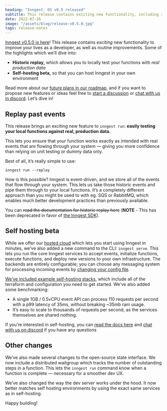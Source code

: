```yaml
---
heading: "Inngest: OS v0.5 released"
subtitle: This release contains exciting new functionality, including replay and our self-hosting services
date: 2022-07-26
image: "/assets/blog/release-v0.5.0.jpg"
tags: release-notes
---
```


[Inngest v0.5.0 is here](https://www.github.com/inngest/inngest)! This release contains _exciting_ new functionality to improve your lives as a developer, as well as routine improvements. Some of the highlights which we’ll dive into:

- **Historic replay,** which allows you to locally test your functions with _real production data_
- **Self-hosting beta,** so that you can host Inngest in your own environment

Read more about our [future plans in our roadmap](https://github.com/orgs/inngest/projects/1), and if you want to propose new features or ideas feel free to [start a discussion](https://github.com/inngest/inngest/discussions) or [chat with us in discord](/discord). Let’s dive in!

## Replay past events

This release brings an exciting new feature to `inngest run`: **easily testing your local functions against real, production data.**

This lets you ensure that your function works exactly as intended with real events that are flowing through your system — giving you more confidence than relying on unit testing or dummy data only.

Best of all, it’s really simple to use:

```
inngest run --replay
```

How is this possible? Inngest is event-driven, and we store all of the events that flow through your system. This lets us take those historic events and pipe them through to your local functions. It’s a completely different approach than you might be used to with eg. SQS or RabbitMQ, which enables much better development practices than previously available.

You can ~~read the documentation for historic replay here~~ (**NOTE** - This has been deprecated in favor of [the Inngest SDK](/docs/getting-started/nextjs-quick-start)).

## Self hosting beta

While we offer our [hosted cloud](https://app.inngest.com/sign-up?ref=v0.5.0) which lets you start using Inngest in minutes, we’ve also added a new command to the CLI: `inngest serve`. This lets you run the core Inngest services to accept events, initialize functions, execute functions, and deploy new versions to your own infrastructure. The backends are entirely configurable; you can choose any messaging system for processing incoming events by [changing your config file](https://github.com/inngest/inngest/blob/main/pkg/cuedefs/config/config.cue).

[We’ve included example self-hosting stacks](https://github.com/inngest/inngest/tree/main/hosting-stacks/), which include all of the terraform and configuration you need to get started. We’ve also added some benchmarking:

- A single 1GB / 0.5vCPU event API can process 110 requests per second with a p99 latency of 35ms, without breaking ~35mb ram usage.
- It’s easy to scale to thousands of requests per second, as the services themselves are shared nothing.

If you’re interested in self-hosting, you can [read the docs here](/docs/self-hosting) and [chat with us on discord](/discord) if you have any questions

## Other changes

We’ve also made several changes to the open-source state interface. We now include a distributed waitgroup which tracks the number of outstanding steps in a function. This lets the `inngest run` command know when a function is complete — necessary for a smoother dev UX.

We’ve also changed the way the dev server works under the hood. It now better matches self hosting environments by using the exact same services as in self-hosting.

Happy building!
